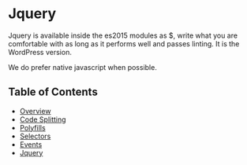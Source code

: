 # Jquery

Jquery is available inside the es2015 modules as $, write what you are comfortable with as long as it performs well and passes linting. It is the WordPress version.

We do prefer native javascript when possible.

## Table of Contents

* [Overview](/docs/frontend/js/README.md)
* [Code Splitting](/docs/frontend/js/code-splitting.md)
* [Polyfills](/docs/frontend/js/polyfills.md)
* [Selectors](/docs/frontend/js/selectors.md)
* [Events](/docs/frontend/js/events.md)
* [Jquery](/docs/frontend/js/jquery.md)
